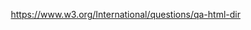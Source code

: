 https://www.w3.org/International/questions/qa-html-dir

<!DOCTYPE html>
<html dir="rtl" lang="ar">
<head>
<meta charset="utf-8">
